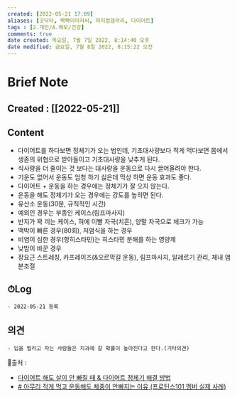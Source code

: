 ```yaml
---
created: [2022-05-21 17:09]
aliases: [굿닥터, 빡빡이아저씨, 피지컬갤러리, 다이어트]
tags : [2.개인/A.메모/건강]
comments: true
date created: 목요일, 7월 7일 2022, 8:14:40 오후
date modified: 금요일, 7월 8일 2022, 8:15:22 오전
---
```


# Brief Note
## Created : [[2022-05-21]]
## Content
- 다이어트를 하다보면 정체기가 오는 법인데, 기초대사량보다 적게 먹다보면 몸에서 생존의 위협으로 받아들이고 기초대사량을 낮추게 된다.
- 식사량을 더 줄이는 것 보다는 대사량을 운동으로 다시 끌어올려야 한다.
- 기운도 없어서 운동도 엄청 하기 싫은데 막상 하면 운동 효과도 좋다.
- 다이어트 + 운동을 하는 경우에는 정체기가 잘 오지 않는다.
- 운동을 해도 정체기가 오는 경우에는 강도를 높히면 된다.
- 유산소 운동(30분, 규칙적인 시간)
- 예외인 경우는 부종인 케이스(림프마사지)
- 반지가 꽉 끼는 케이스, 혀에 이빨 자국(치흔), 양말 자국으로 체크가 가능
- 맥박이 빠른 경우(80회), 저염식을 하는 경우 
- 비염이 심한 경우(항히스타민)는 히스타민 분해를 하는 영양제
- 낮밤이 바꾼 경우
- 장요근 스트레칭, 카프레이즈(&오르막길 운동), 림프마사지, 알레르기 관리, 체내 염분조절

## ⏱Log
	- 2022-05-21 등록

## 의견
	- 입을 벌리고 자는 사람들은 치과에 갈 확률이 높아진다고 한다.(기타의견)


📙출처 :
- [다이어트 해도 살이 안 빠질 때 & 다이어트 정체기 해결 방법](https://www.youtube.com/watch?v=L-YT6oULipY)
- [# 아무리 적게 먹고 운동해도 체중이 안빠지는 이유 (프로틴스101 멤버 실제 사례)](https://www.youtube.com/watch?v=v-FA4J1JOJc)